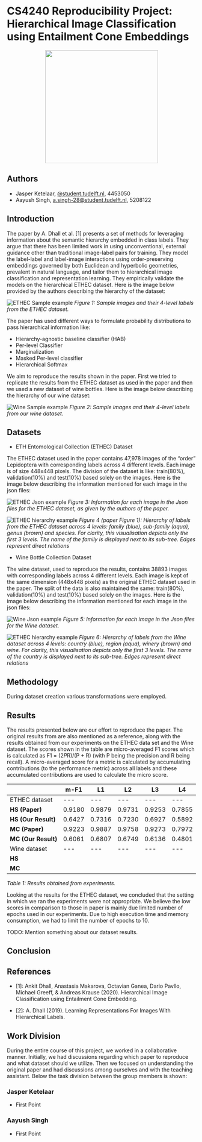 # CS4240 Reproducibility Project: Hierarchical Image Classification using Entailment Cone Embeddings

<p align="center">
 <img src="images/classification_img.PNG" width=300>
</p>

## Authors

 - Jasper Ketelaar, [@student.tudelft.nl](@student.tudelft.nl), 4453050  
 - Aayush Singh, [a.singh-28@student.tudelft.nl](a.singh-28@student.tudelft.nl), 5208122
 
## Introduction

The paper by A. Dhall et al. [1] presents a set of methods for leveraging information about the semantic hierarchy embedded in class labels. They argue that there has been limited work in using unconventional, external guidance other than traditional image-label pairs for training. They model the label-label and label-image interactions using order-preserving embeddings governed by both Euclidean and hyperbolic geometries, prevalent in natural language, and tailor them to hierarchical image classification and representation learning. They empirically validate the models on the hierarchical ETHEC dataset. Here is the image below provided by the authors describing the hierarchy of the dataset:

![ETHEC Sample example](images/ethec_sample.PNG)
_Figure 1: Sample images and their 4-level labels from the ETHEC dataset._

The paper has used different ways to formulate probability distributions to pass hierarchical information like:
- Hierarchy-agnostic baseline classifier (HAB)
- Per-level Classifier
- Marginalization
- Masked Per-level classifier
- Hierarchical Softmax

We aim to reproduce the results shown in the paper. First we tried to replicate the results from the ETHEC dataset as used in the paper and then we used a new dataset of wine bottles. Here is the image below describing the hierarchy of our wine dataset:

![Wine Sample example](images/wine_sample.PNG)
_Figure 2: Sample images and their 4-level labels from our wine dataset._

## Datasets

- ETH Entomological Collection (ETHEC) Dataset

The ETHEC dataset used in the paper contains 47,978 images of the “order” Lepidoptera with corresponding labels across 4 different levels. Each image is of size 448x448 pixels. The division of the dataset is like: train(80%), validation(10%) and test(10%) based solely on the images. Here is the image below describing the information mentioned for each image in the json files:

![ETHEC Json example](images/ethec_json.PNG)
_Figure 3: Information for each image in the Json files for the ETHEC dataset, as given by the authors of the paper._

![ETHEC hierarchy example](images/ethec_hierarchy_img.PNG)
_Figure 4 (paper Figure 1): Hierarchy of labels from the ETHEC dataset across 4 levels: family (blue), sub-family (aqua), genus (brown) and species. For clarity, this visualisation depicts only the first 3 levels. The name of the family is displayed next to its sub-tree. Edges represent direct relations_


- Wine Bottle Collection Dataset

The wine dataset, used to reproduce the results, contains 38893 images with corresponding labels across 4 different levels. Each image is kept of the same dimension (448x448 pixels) as the original ETHEC dataset used in the paper. The split of the data is also maintained the same: train(80%), validation(10%) and test(10%) based solely on the images. Here is the image below describing the information mentioned for each image in the json files:

![Wine Json example](images/wine_json.PNG)
_Figure 5: Information for each image in the Json files for the Wine dataset._

![ETHEC hierarchy example](images/hierarchy_img.PNG)
_Figure 6: Hierarchy of labels from the Wine dataset across 4 levels: country (blue), region (aqua), winery (brown) and wine. For clarity, this visualisation depicts only the first 3 levels. The name of the country is displayed next to its sub-tree. Edges represent direct relations_

## Methodology

During dataset creation various transformations were employed.

## Results

The results presented below are our effort to reproduce the paper. The original results from are also mentioned as a reference, along with the results obtained from our experiments on the ETHEC data set and the Wine dataset. The scores shown in the table are micro-averaged F1 scores which is calculated as F1 = (2*P*R)/(P + R) (with P being the precision and R being recall). A micro-averaged score for a metric is calculated by accumulating contributions (to the performance metric) across all labels and these accumulated contributions are used to calculate the micro score.

| | m-F1 | L1 | L2 | L3 | L4 |   
| --- | --- | --- | --- | --- | --- |
| ETHEC dataset | --- | --- | --- | --- | --- |
| **HS (Paper)** | 0.9180 | 0.9879 | 0.9731 | 0.9253 | 0.7855 |   
| **HS (Our Result)** | 0.6427 | 0.7316 | 0.7230 | 0.6927 | 0.5892 |
| **MC (Paper)** | 0.9223 | 0.9887 | 0.9758 | 0.9273 | 0.7972 |
| **MC (Our Result)** | 0.6061 | 0.6807 | 0.6749 | 0.6136 | 0.4801 |
| Wine dataset | --- | --- | --- | --- | --- |
| **HS** |  |  |  |  |  |
| **MC** |  |  |  |  |  |

_Table 1: Results obtained from experiments._

Looking at the results for the ETHEC dataset, we concluded that the setting in which we ran the experiments were not appropriate. We believe the low scores in comparison to those in paper is mainly due limited number of epochs used in our experiments. Due to high execution time and memory consumption, we had to limit the number of epochs to 10.

TODO: Mention something about our dataset results.

## Conclusion



## References
- \[1\]: Ankit Dhall, Anastasia Makarova, Octavian Ganea, Dario Pavllo, Michael Greeff, & Andreas Krause (2020). Hierarchical Image Classification using Entailment Cone Embedding. 

- \[2\]: A. Dhall (2019). Learning Representations For Images With Hierarchical Labels.

## Work Division

During the entire course of this project, we worked in a collaborative manner. Initially, we had discussions regarding which paper to reproduce and what dataset should we utilize. Then we focused on understanding the original paper and had discussions among ourselves and with the teaching assistant. Below the task division between the group members is shown:

### Jasper Ketelaar
- First Point

### Aayush Singh
- First Point


